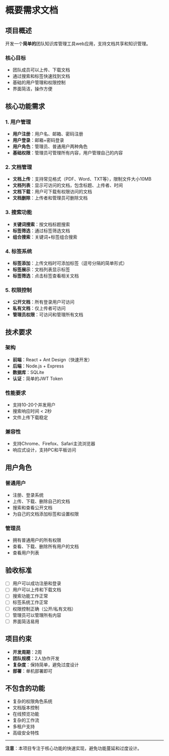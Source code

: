 # 概要需求文档

## 项目概述
开发一个**简单的**团队知识库管理工具web应用，支持文档共享和知识管理。

### 核心目标
- 团队成员可以上传、下载文档
- 通过搜索和标签快速找到文档
- 基础的用户管理和权限控制
- 界面简洁，操作方便

## 核心功能需求

### 1. 用户管理
- **用户注册**：用户名、邮箱、密码注册
- **用户登录**：邮箱+密码登录
- **用户角色**：管理员、普通用户两种角色
- **基础权限**：管理员可管理所有内容，用户管理自己的内容

### 2. 文档管理
- **文档上传**：支持常见格式（PDF、Word、TXT等），限制文件大小10MB
- **文档列表**：显示可访问的文档，包含标题、上传者、时间
- **文档下载**：用户可下载有权限访问的文档
- **文档删除**：上传者和管理员可删除文档

### 3. 搜索功能
- **关键词搜索**：按文档标题搜索
- **标签筛选**：通过标签筛选文档
- **组合搜索**：关键词+标签组合搜索

### 4. 标签系统
- **标签添加**：上传文档时可添加标签（逗号分隔的简单形式）
- **标签展示**：文档列表显示标签
- **标签筛选**：点击标签查看相关文档

### 5. 权限控制
- **公开文档**：所有登录用户可访问
- **私有文档**：仅上传者可访问
- **管理员权限**：可访问和管理所有文档

## 技术要求

### 架构
- **前端**：React + Ant Design（快速开发）
- **后端**：Node.js + Express
- **数据库**：SQLite
- **认证**：简单的JWT Token

### 性能要求
- 支持10-20个并发用户
- 搜索响应时间 < 2秒
- 文件上传下载稳定

### 兼容性
- 支持Chrome、Firefox、Safari主流浏览器
- 响应式设计，支持PC和平板访问

## 用户角色

### 普通用户
- 注册、登录系统
- 上传、下载、删除自己的文档
- 搜索和查看公开文档
- 为自己的文档添加标签和设置权限

### 管理员
- 拥有普通用户的所有权限
- 查看、下载、删除所有用户的文档
- 查看用户列表

## 验收标准
- [ ] 用户可以成功注册和登录
- [ ] 用户可以上传和下载文档
- [ ] 搜索功能工作正常
- [ ] 标签系统工作正常
- [ ] 权限控制正确（公开/私有文档）
- [ ] 管理员可以管理所有内容
- [ ] 界面简洁易用

## 项目约束
- **开发周期**：2周
- **团队规模**：2人协作开发
- **复杂度**：保持简单，避免过度设计
- **部署**：单机部署即可

## 不包含的功能
- 复杂的权限角色系统
- 文档版本控制
- 在线预览功能
- 复杂的工作流
- 多租户支持
- 高级安全特性

---
**注意**：本项目专注于核心功能的快速实现，避免功能蔓延和过度设计。
